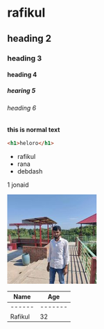 # rafikul
## heading 2
### heading 3
#### heading 4
##### hearing 5
###### heading 6 
**this is normal text**
```html
<h1>heloro</h1>
 ```
- rafikul 
- rana 
- debdash 

1 jonaid

![Rafikul](imessags/3p.jpg)

| Name | Age |
|------|-------|
|------|-------|
|Rafikul| 32|

